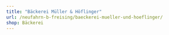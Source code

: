 ```yaml
---
title: "Bäckerei Müller & Höflinger"
url: /neufahrn-b-freising/baeckerei-mueller-und-hoeflinger/
shop: Bäckerei
---
```

